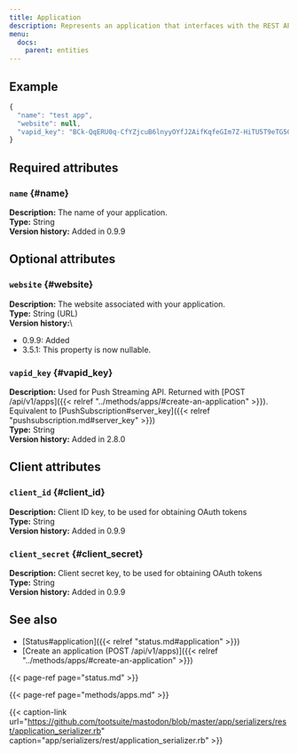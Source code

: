 ```yaml
---
title: Application
description: Represents an application that interfaces with the REST API to access accounts or post statuses.
menu:
  docs:
    parent: entities
---
```


## Example

```javascript
{
  "name": "test app",
  "website": null,
  "vapid_key": "BCk-QqERU0q-CfYZjcuB6lnyyOYfJ2AifKqfeGIm7Z-HiTU5T9eTG5GxVA0_OH5mMlI4UkkDTpaZwozy0TzdZ2M="
}
```

## Required attributes

### `name` {#name}

**Description:** The name of your application.\
**Type:** String\
**Version history:** Added in 0.9.9

## Optional attributes

### `website` {#website}

**Description:** The website associated with your application.\
**Type:** String \(URL\)\
**Version history:**\
- 0.9.9: Added
- 3.5.1: This property is now nullable.

### `vapid_key` {#vapid_key}

**Description:** Used for Push Streaming API. Returned with [POST /api/v1/apps]({{< relref "../methods/apps/#create-an-application" >}}). Equivalent to [PushSubscription\#server\_key]({{< relref "pushsubscription.md#server_key" >}})\
**Type:** String\
**Version history:** Added in 2.8.0

## Client attributes

### `client_id` {#client_id}

**Description:** Client ID key, to be used for obtaining OAuth tokens\
**Type:** String\
**Version history:** Added in 0.9.9

### `client_secret` {#client_secret}

**Description:** Client secret key, to be used for obtaining OAuth tokens\
**Type:** String\
**Version history:** Added in 0.9.9

## See also

* [Status\#application]({{< relref "status.md#application" >}})
* [Create an application \(POST /api/v1/apps\)]({{< relref "../methods/apps/#create-an-application" >}})

{{< page-ref page="status.md" >}}

{{< page-ref page="methods/apps.md" >}}

{{< caption-link url="https://github.com/tootsuite/mastodon/blob/master/app/serializers/rest/application_serializer.rb" caption="app/serializers/rest/application\_serializer.rb" >}}




